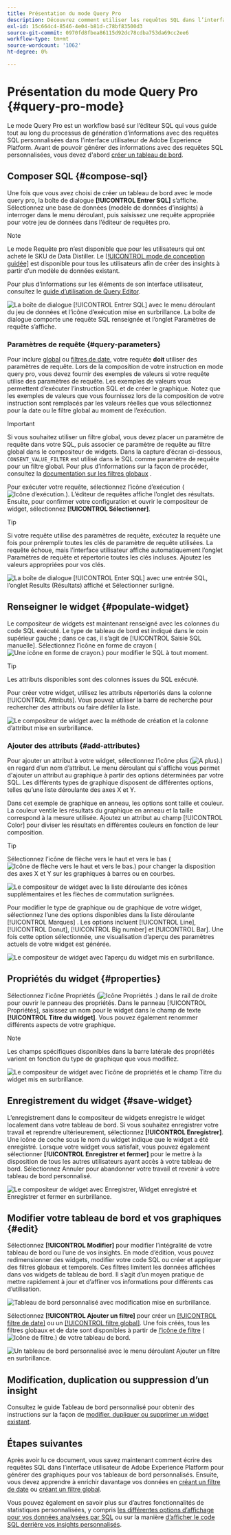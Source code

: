 ```yaml
---
title: Présentation du mode Query Pro
description: Découvrez comment utiliser les requêtes SQL dans l’interface utilisateur de Adobe Experience Platform pour générer des graphiques pour vos tableaux de bord personnalisés.
exl-id: 15c664c4-8546-4e04-b81d-c78bf83500d3
source-git-commit: 0970fd8fbea86115d92dc78cdba753da69cc2ee6
workflow-type: tm+mt
source-wordcount: '1062'
ht-degree: 0%

---
```


# Présentation du mode Query Pro {#query-pro-mode}

Le mode Query Pro est un workflow basé sur l’éditeur SQL qui vous guide tout au long du processus de génération d’informations avec des requêtes SQL personnalisées dans l’interface utilisateur de Adobe Experience Platform. Avant de pouvoir générer des informations avec des requêtes SQL personnalisées, vous devez d&#39;abord [créer un tableau de bord](./overview.md#create-custom-dashboard).

## Composer SQL {#compose-sql}

Une fois que vous avez choisi de créer un tableau de bord avec le mode query pro, la boîte de dialogue **[!UICONTROL Entrer SQL]** s’affiche. Sélectionnez une base de données (modèle de données d’insights) à interroger dans le menu déroulant, puis saisissez une requête appropriée pour votre jeu de données dans l’éditeur de requêtes pro.

>[!NOTE]
>
>Le mode Requête pro n’est disponible que pour les utilisateurs qui ont acheté le SKU de Data Distiller. Le [[!UICONTROL mode de conception guidée]](../../user-defined-dashboards.md) est disponible pour tous les utilisateurs afin de créer des insights à partir d’un modèle de données existant.

Pour plus d’informations sur les éléments de son interface utilisateur, consultez le [guide d’utilisation de Query Editor](../../../query-service/ui/user-guide.md#query-authoring).

![La boîte de dialogue [!UICONTROL Entrer SQL] avec le menu déroulant du jeu de données et l’icône d’exécution mise en surbrillance. La boîte de dialogue comporte une requête SQL renseignée et l’onglet Paramètres de requête s’affiche.](../../images/sql-insights/enter-sql-database-dropdown.png)

### Paramètres de requête {#query-parameters}

Pour inclure [global](./filters/global-filter.md) ou [filtres de date](./filters/date-filter.md), votre requête **doit** utiliser des paramètres de requête. Lors de la composition de votre instruction en mode query pro, vous devez fournir des exemples de valeurs si votre requête utilise des paramètres de requête. Les exemples de valeurs vous permettent d’exécuter l’instruction SQL et de créer le graphique. Notez que les exemples de valeurs que vous fournissez lors de la composition de votre instruction sont remplacés par les valeurs réelles que vous sélectionnez pour la date ou le filtre global au moment de l’exécution.

>[!IMPORTANT]
>
>Si vous souhaitez utiliser un filtre global, vous devez placer un paramètre de requête dans votre SQL, puis associer ce paramètre de requête au filtre global dans le compositeur de widgets. Dans la capture d’écran ci-dessous, `CONSENT_VALUE_FILTER` est utilisé dans le SQL comme paramètre de requête pour un filtre global. Pour plus d’informations sur la façon de procéder, consultez la [documentation sur les filtres globaux](./filters/global-filter.md#enable-global-filter) .

Pour exécuter votre requête, sélectionnez l’icône d’exécution (![Icône d’exécution.](/help/images/icons/play.png)). L’éditeur de requêtes affiche l’onglet des résultats. Ensuite, pour confirmer votre configuration et ouvrir le compositeur de widget, sélectionnez **[!UICONTROL Sélectionner]**.

>[!TIP]
>
>Si votre requête utilise des paramètres de requête, exécutez la requête une fois pour préremplir toutes les clés de paramètre de requête utilisées. La requête échoue, mais l’interface utilisateur affiche automatiquement l’onglet Paramètres de requête et répertorie toutes les clés incluses. Ajoutez les valeurs appropriées pour vos clés.

![ La boîte de dialogue [!UICONTROL Enter SQL] avec une entrée SQL, l’onglet Results (Résultats) affiché et Sélectionner surligné.](../../images/sql-insights/enter-sql-select.png)

## Renseigner le widget {#populate-widget}

Le compositeur de widgets est maintenant renseigné avec les colonnes du code SQL exécuté. Le type de tableau de bord est indiqué dans le coin supérieur gauche ; dans ce cas, il s’agit de [!UICONTROL Saisie SQL manuelle]. Sélectionnez l’icône en forme de crayon (![Une icône en forme de crayon.](/help/images/icons/edit.png)) pour modifier le SQL à tout moment.

>[!TIP]
>
>Les attributs disponibles sont des colonnes issues du SQL exécuté.

Pour créer votre widget, utilisez les attributs répertoriés dans la colonne [!UICONTROL Attributs]. Vous pouvez utiliser la barre de recherche pour rechercher des attributs ou faire défiler la liste.

![Le compositeur de widget avec la méthode de création et la colonne d’attribut mise en surbrillance.](../../images/sql-insights/creation-method-and-attribute-column.png)

### Ajouter des attributs {#add-attributes}

Pour ajouter un attribut à votre widget, sélectionnez l’icône plus (![A plus).](/help/images/icons/add-circle.png)) en regard d’un nom d’attribut. Le menu déroulant qui s&#39;affiche vous permet d&#39;ajouter un attribut au graphique à partir des options déterminées par votre SQL. Les différents types de graphique disposent de différentes options, telles qu’une liste déroulante des axes X et Y.

Dans cet exemple de graphique en anneau, les options sont taille et couleur. La couleur ventile les résultats du graphique en anneau et la taille correspond à la mesure utilisée. Ajoutez un attribut au champ [!UICONTROL Color] pour diviser les résultats en différentes couleurs en fonction de leur composition.

>[!TIP]
>
>Sélectionnez l’icône de flèche vers le haut et vers le bas (![Icône de flèche vers le haut et vers le bas.](/help/images/icons/switch.png)) pour changer la disposition des axes X et Y sur les graphiques à barres ou en courbes.

![Le compositeur de widget avec la liste déroulante des icônes supplémentaires et les flèches de commutation surlignées.](../../images/sql-insights/add-icon-and-switch-arrows.png)

Pour modifier le type de graphique ou de graphique de votre widget, sélectionnez l’une des options disponibles dans la liste déroulante [!UICONTROL Marques] . Les options incluent [!UICONTROL Line], [!UICONTROL Donut], [!UICONTROL Big number] et [!UICONTROL Bar]. Une fois cette option sélectionnée, une visualisation d’aperçu des paramètres actuels de votre widget est générée.

![Le compositeur de widget avec l’aperçu du widget mis en surbrillance.](../../images/sql-insights/widget-preview.png)

## Propriétés du widget {#properties}

Sélectionnez l’icône Propriétés (![Icône Propriétés .](/help/images/icons/properties.png)) dans le rail de droite pour ouvrir le panneau des propriétés. Dans le panneau [!UICONTROL Propriétés], saisissez un nom pour le widget dans le champ de texte **[!UICONTROL Titre du widget]**. Vous pouvez également renommer différents aspects de votre graphique.

>[!NOTE]
>
>Les champs spécifiques disponibles dans la barre latérale des propriétés varient en fonction du type de graphique que vous modifiez.

![Le compositeur de widget avec l’icône de propriétés et le champ Titre du widget mis en surbrillance.](../../images/sql-insights/widget-properties-title-text.png)

## Enregistrement du widget {#save-widget}

L’enregistrement dans le compositeur de widgets enregistre le widget localement dans votre tableau de bord. Si vous souhaitez enregistrer votre travail et reprendre ultérieurement, sélectionnez **[!UICONTROL Enregistrer]**. Une icône de coche sous le nom du widget indique que le widget a été enregistré. Lorsque votre widget vous satisfait, vous pouvez également sélectionner **[!UICONTROL Enregistrer et fermer]** pour le mettre à la disposition de tous les autres utilisateurs ayant accès à votre tableau de bord. Sélectionnez Annuler pour abandonner votre travail et revenir à votre tableau de bord personnalisé.

![Le compositeur de widget avec Enregistrer, Widget enregistré et Enregistrer et fermer en surbrillance.](../../images/sql-insights/insight-saved.png)

## Modifier votre tableau de bord et vos graphiques {#edit}

Sélectionnez **[!UICONTROL Modifier]** pour modifier l’intégralité de votre tableau de bord ou l’une de vos insights. En mode d’édition, vous pouvez redimensionner des widgets, modifier votre code SQL ou créer et appliquer des filtres globaux et temporels. Ces filtres limitent les données affichées dans vos widgets de tableau de bord. Il s’agit d’un moyen pratique de mettre rapidement à jour et d’affiner vos informations pour différents cas d’utilisation.

![Tableau de bord personnalisé avec modification mise en surbrillance.](../../images/sql-insights/edit-dashboard.png)

Sélectionnez **[!UICONTROL Ajouter un filtre]** pour créer un [[!UICONTROL filtre de date]](#create-date-filter) ou un [[!UICONTROL filtre global]](#create-global-filter). Une fois créés, tous les filtres globaux et de date sont disponibles à partir de [l’icône de filtre](#select-global-filter) (![Icône de filtre.](/help/images/icons/filter.png)) de votre tableau de bord.

![Un tableau de bord personnalisé avec le menu déroulant Ajouter un filtre en surbrillance.](../../images/query-pro-mode/add-filter.png)

## Modification, duplication ou suppression d’un insight

Consultez le guide Tableau de bord personnalisé pour obtenir des instructions sur la façon de [modifier, dupliquer ou supprimer un widget existant](../../user-defined-dashboards.md#duplicate).

## Étapes suivantes

Après avoir lu ce document, vous savez maintenant comment écrire des requêtes SQL dans l’interface utilisateur de Adobe Experience Platform pour générer des graphiques pour vos tableaux de bord personnalisés. Ensuite, vous devez apprendre à enrichir davantage vos données en [créant un filtre de date](./filters/date-filter.md) ou [créant un filtre global](./filters/global-filter.md).

Vous pouvez également en savoir plus sur d’autres fonctionnalités de statistiques personnalisées, y compris [les différentes options d’affichage pour vos données analysées par SQL](./view-more.md) ou sur la manière [d’afficher le code SQL derrière vos insights personnalisés](./view-sql.md).
